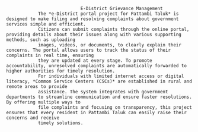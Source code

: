                                 E-District Grievance Management
                The *e-District portal project for Pattambi Taluk* is designed to make filing and resolving complaints about government services simple and efficient. 
                Citizens can submit complaints through the online portal, providing details about their issues along with various supporting methods, such as uploading
                images, videos, or documents, to clearly explain their concerns. The portal allows users to track the status of their complaints in real time, ensuring 
                they are updated at every stage. To promote accountability, unresolved complaints are automatically forwarded to higher authorities for timely resolution.
                For individuals with limited internet access or digital literacy, *Common Service Centers (CSCs)* are established in rural and remote areas to provide 
                assistance. The system integrates with government departments to streamline communication and ensure faster resolutions. By offering multiple ways to 
                file complaints and focusing on transparency, this project ensures that every resident in Pattambi Taluk can easily raise their concerns and receive
                timely solutions.